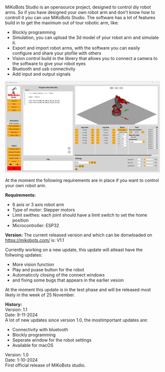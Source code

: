 MiKoBots Studio is an opensource project, designed to control diy robot arms. So if you have designed your own robot arm and don't know how to controll it you can use MiKoBots Studio. The software has a lot of features build in to get the maximum out of tour robotic arm, like:

* Blockly programming
* Simulation, you can upload the 3d model of your robot arm and simulate it.
* Export and import robot arms, with the software you can easily configure and share your ptofile with others
* Vision control build in the librery that allows you to connect a camera to the software to give your robot eyes
* Bluetooth and usb connectivity
* Add input and output signals

![MiKoBots Studio](MiKoBots_Studio/assets/images/MiKoBots_studio.png "MiKoBots Studio")

At the moment the following requirements are in place if you want to control your own robot arm.

**Requirements:**
* 6 axis or 3 axis robot arm 
* Type of motor: Stepper motors
* Limit swithes: each joint should have a limit switch to set the home position
* Microcontroller: ESP32

**Version:**
The current released version and which can be donwloaded on https://mikobots.com/ is: V1.1

Currently working on a new update, this update will atleast have the follwoing updates:
* More vision function
* Play and puase button for the robot
* Automaticcly closing of the connect windows
* and fixing some bugs that appears in the earlier vesion

At the moment this update is in the test phase and will be released most likely in the week of 25 November.




**History:**<br>
Version: 1.1<br>
Date: 9-11-2024<br>
A lot of new updates since version 1.0, the mostimportant updates are:
* Connectivity with bluetooth
* Blockly programming 
* Seperate window for the robot settings
* Available for macOS

Version: 1.0<br>
Date: 1-10-2024<br>
First official release of MiKoBots studio.
